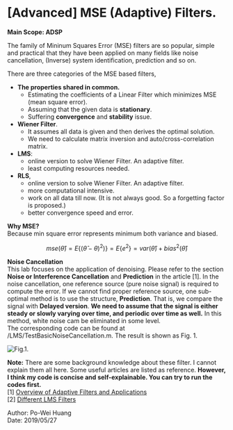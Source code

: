 
# [Advanced] MSE (Adaptive) Filters.

**Main Scope: ADSP**    

The family of Mininum Squares Error (MSE) filters are so popular, simple and practical that they have been applied on many fields like noise cancellation, (Inverse) system identification, prediction and so on.   
  
  There are three categories of the MSE based filters,
  - **The properties shared in common.**
	- Estimating the coefficients of a Linear Filter which minimizes MSE (mean square error).
	- Assuming that the given data is **stationary**.
	- Suffering **convergence** and **stability** issue.
  - **Wiener Filter**. 
	  - It assumes all data is given and then derives the optimal solution.
	  - We need to calculate matrix inversion and auto/cross-correlation matrix.
  - **LMS**:
	  - online version to solve Wiener Filter. An adaptive filter.
	  - least computing resources needed.
  - **RLS**, 
	  - online version to solve Wiener Filter. An adaptive filter.
	  - more computational intensive.
	  - work on all data till now. (It is not always good. So a forgetting factor is proposed.)
	  - better convergence speed and error.


**Why MSE?**  
Because min square error represents minimum both variance and biased. 
```math
mse(\hat{\theta}) = E\left \{ (\hat{\theta}-\theta)^2)  \right \} = E\left \{ e^2 \right \} = var(\hat{\theta})+bias^2(\hat{\theta})
````

**Noise Cancellation**  
This lab focuses on the application of denoising. Please refer to the section **Noise or Interference Cancellation** and **Prediction** in the article [1]. In the noise cancellation, one reference source (pure noise signal) is required to compute the error. If we cannot find proper reference source, one sub-optimal method is to use the structure, **Prediction**. That is, we compare the signal with **Delayed version**. **We need to assume that the signal is either steady or slowly varying over time, and periodic over time as well.** In this method, white noise cam be eliminated in some level.  
The corresponding code can be found at /LMS/TestBasicNoiseCancellation.m.  The result is shown as Fig. 1.  
  
![Fig.1](./1.PNG).  
  
**Note:** There are some background knowledge about these filter. I cannot explain them all here. Some useful articles are listed as reference. **However, I think my code is concise and self-explainable.  You can try to run the codes first.**  
[1] [Overview of Adaptive Filters and Applications](https://www.mathworks.com/help/dsp/ug/overview-of-adaptive-filters-and-applications.html)  
[2] [Different LMS Filters](https://www.mathworks.com/help/dsp/ug/lms-adaptive-filters.html#brdo1gr)  
  
Author: Po-Wei Huang  
Date: 2019/05/27  
